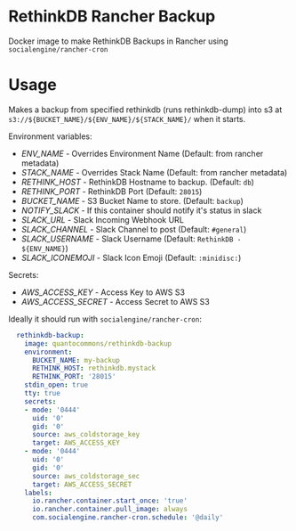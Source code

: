 RethinkDB Rancher Backup
=========================

Docker image to make RethinkDB Backups in Rancher using `socialengine/rancher-cron`

Usage
========

Makes a backup from specified rethinkdb (runs rethinkdb-dump) into s3 at `s3://${BUCKET_NAME}/${ENV_NAME}/${STACK_NAME}/` when it starts.

Environment variables:

- *ENV_NAME* - Overrides Environment Name (Default: from rancher metadata)
- *STACK_NAME* - Overrides Stack Name (Default: from rancher metadata)
- *RETHINK_HOST* - RethinkDB Hostname to backup. (Default: `db`)
- *RETHINK_PORT* - RethinkDB Port (Default: `28015`)
- *BUCKET_NAME* - S3 Bucket Name to store. (Default: `backup`)
- *NOTIFY_SLACK* - If this container should notify it's status in slack
- *SLACK_URL* - Slack Incoming Webhook URL
- *SLACK_CHANNEL* - Slack Channel to post (Default: `#general`)
- *SLACK_USERNAME* - Slack Username (Default: `RethinkDB - ${ENV_NAME}`)
- *SLACK_ICONEMOJI* - Slack Icon Emoji (Default: `:minidisc:`)

Secrets:
- *AWS_ACCESS_KEY* - Access Key to AWS S3
- *AWS_ACCESS_SECRET* - Access Secret to AWS S3

Ideally it should run with `socialengine/rancher-cron`:

```yaml
  rethinkdb-backup:
    image: quantocommons/rethinkdb-backup
    environment:
      BUCKET_NAME: my-backup
      RETHINK_HOST: rethinkdb.mystack
      RETHINK_PORT: '28015'
    stdin_open: true
    tty: true
    secrets:
    - mode: '0444'
      uid: '0'
      gid: '0'
      source: aws_coldstorage_key
      target: AWS_ACCESS_KEY
    - mode: '0444'
      uid: '0'
      gid: '0'
      source: aws_coldstorage_sec
      target: AWS_ACCESS_SECRET
    labels:
      io.rancher.container.start_once: 'true'
      io.rancher.container.pull_image: always
      com.socialengine.rancher-cron.schedule: '@daily'
```